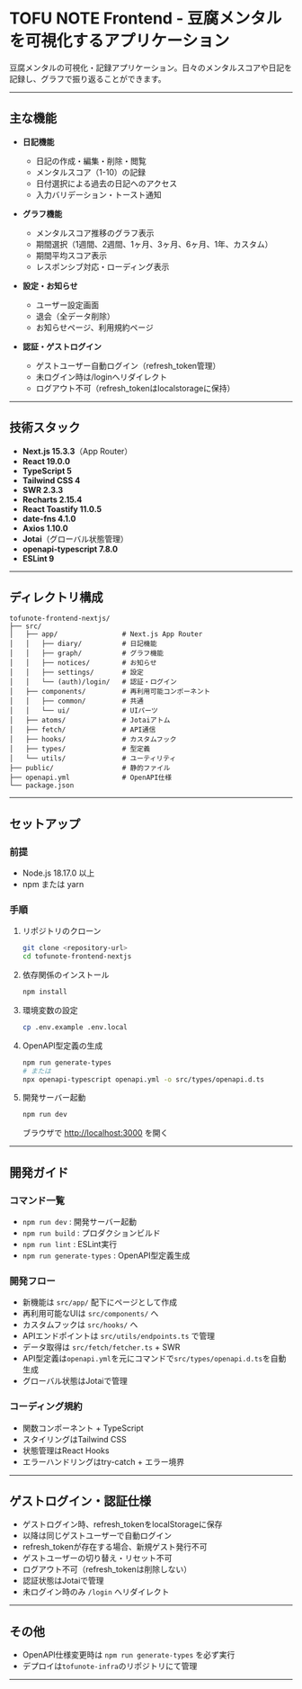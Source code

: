 # TOFU NOTE Frontend - 豆腐メンタルを可視化するアプリケーション

豆腐メンタルの可視化・記録アプリケーション。日々のメンタルスコアや日記を記録し、グラフで振り返ることができます。

---

## 主な機能

- **日記機能**
  - 日記の作成・編集・削除・閲覧
  - メンタルスコア（1-10）の記録
  - 日付選択による過去の日記へのアクセス
  - 入力バリデーション・トースト通知

- **グラフ機能**
  - メンタルスコア推移のグラフ表示
  - 期間選択（1週間、2週間、1ヶ月、3ヶ月、6ヶ月、1年、カスタム）
  - 期間平均スコア表示
  - レスポンシブ対応・ローディング表示

- **設定・お知らせ**
  - ユーザー設定画面
  - 退会（全データ削除）
  - お知らせページ、利用規約ページ

- **認証・ゲストログイン**
  - ゲストユーザー自動ログイン（refresh_token管理）
  - 未ログイン時は/loginへリダイレクト
  - ログアウト不可（refresh_tokenはlocalstorageに保持）

---

## 技術スタック

- **Next.js 15.3.3**（App Router）
- **React 19.0.0**
- **TypeScript 5**
- **Tailwind CSS 4**
- **SWR 2.3.3**
- **Recharts 2.15.4**
- **React Toastify 11.0.5**
- **date-fns 4.1.0**
- **Axios 1.10.0**
- **Jotai**（グローバル状態管理）
- **openapi-typescript 7.8.0**
- **ESLint 9**

---

## ディレクトリ構成

```
tofunote-frontend-nextjs/
├── src/
│   ├── app/                # Next.js App Router
│   │   ├── diary/          # 日記機能
│   │   ├── graph/          # グラフ機能
│   │   ├── notices/        # お知らせ
│   │   ├── settings/       # 設定
│   │   └── (auth)/login/   # 認証・ログイン
│   ├── components/         # 再利用可能コンポーネント
│   │   ├── common/         # 共通
│   │   └── ui/             # UIパーツ
│   ├── atoms/              # Jotaiアトム
│   ├── fetch/              # API通信
│   ├── hooks/              # カスタムフック
│   ├── types/              # 型定義
│   └── utils/              # ユーティリティ
├── public/                 # 静的ファイル
├── openapi.yml             # OpenAPI仕様
└── package.json
```

---

## セットアップ

### 前提

- Node.js 18.17.0 以上
- npm または yarn

### 手順

1. リポジトリのクローン
   ```bash
   git clone <repository-url>
   cd tofunote-frontend-nextjs
   ```

2. 依存関係のインストール
   ```bash
   npm install
   ```

3. 環境変数の設定
   ```bash
   cp .env.example .env.local
   ```

4. OpenAPI型定義の生成
   ```bash
   npm run generate-types
   # または
   npx openapi-typescript openapi.yml -o src/types/openapi.d.ts
   ```

5. 開発サーバー起動
   ```bash
   npm run dev
   ```

   ブラウザで [http://localhost:3000](http://localhost:3000) を開く

---

## 開発ガイド

### コマンド一覧

- `npm run dev` : 開発サーバー起動
- `npm run build` : プロダクションビルド
- `npm run lint` : ESLint実行
- `npm run generate-types` : OpenAPI型定義生成

### 開発フロー

- 新機能は `src/app/` 配下にページとして作成
- 再利用可能なUIは `src/components/` へ
- カスタムフックは `src/hooks/` へ
- APIエンドポイントは `src/utils/endpoints.ts` で管理
- データ取得は `src/fetch/fetcher.ts` + SWR
- API型定義は`openapi.yml`を元にコマンドで`src/types/openapi.d.ts`を自動生成
- グローバル状態はJotaiで管理

### コーディング規約

- 関数コンポーネント + TypeScript
- スタイリングはTailwind CSS
- 状態管理はReact Hooks
- エラーハンドリングはtry-catch + エラー境界

---

## ゲストログイン・認証仕様

- ゲストログイン時、refresh_tokenをlocalStorageに保存
- 以降は同じゲストユーザーで自動ログイン
- refresh_tokenが存在する場合、新規ゲスト発行不可
- ゲストユーザーの切り替え・リセット不可
- ログアウト不可（refresh_tokenは削除しない）
- 認証状態はJotaiで管理
- 未ログイン時のみ `/login` へリダイレクト

---

## その他

- OpenAPI仕様変更時は `npm run generate-types` を必ず実行
- デプロイは`tofunote-infra`のリポジトリにて管理

---
